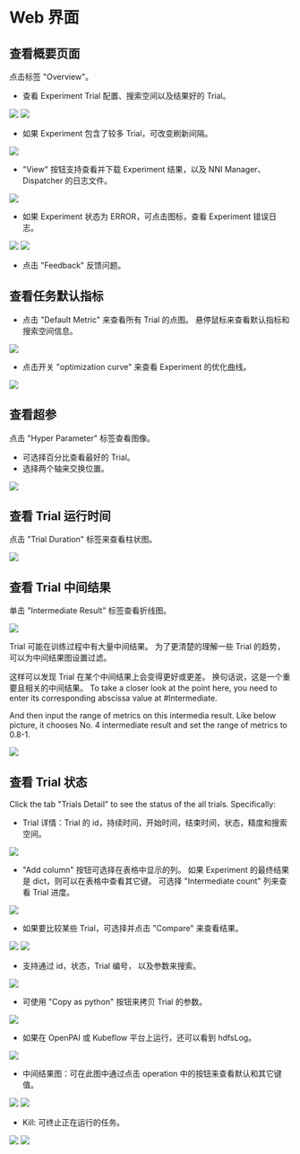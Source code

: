 # Web 界面

## 查看概要页面

点击标签 "Overview"。

* 查看 Experiment Trial 配置、搜索空间以及结果好的 Trial。

![](../../img/webui-img/over1.png) ![](../../img/webui-img/over2.png)

* 如果 Experiment 包含了较多 Trial，可改变刷新间隔。

![](../../img/webui-img/refresh-interval.png)

* "View" 按钮支持查看并下载 Experiment 结果，以及 NNI Manager、Dispatcher 的日志文件。

![](../../img/webui-img/download.png)

* 如果 Experiment 状态为 ERROR，可点击图标，查看 Experiment 错误日志。

![](../../img/webui-img/log-error.png) ![](../../img/webui-img/review-log.png)

* 点击 "Feedback" 反馈问题。

## 查看任务默认指标

* 点击 "Default Metric" 来查看所有 Trial 的点图。 悬停鼠标来查看默认指标和搜索空间信息。

![](../../img/webui-img/default-metric.png)

* 点击开关 "optimization curve" 来查看 Experiment 的优化曲线。

![](../../img/webui-img/best-curve.png)

## 查看超参

点击 "Hyper Parameter" 标签查看图像。

* 可选择百分比查看最好的 Trial。
* 选择两个轴来交换位置。

![](../../img/hyperPara.png)

## 查看 Trial 运行时间

点击 "Trial Duration" 标签来查看柱状图。

![](../../img/trial_duration.png)

## 查看 Trial 中间结果

单击 "Intermediate Result" 标签查看折线图。

![](../../img/webui-img/trials_intermeidate.png)

Trial 可能在训练过程中有大量中间结果。 为了更清楚的理解一些 Trial 的趋势，可以为中间结果图设置过滤。

这样可以发现 Trial 在某个中间结果上会变得更好或更差。 换句话说，这是一个重要且相关的中间结果。 To take a closer look at the point here, you need to enter its corresponding abscissa value at #Intermediate.

And then input the range of metrics on this intermedia result. Like below picture, it chooses No. 4 intermediate result and set the range of metrics to 0.8-1.

![](../../img/webui-img/filter-intermediate.png)

## 查看 Trial 状态

Click the tab "Trials Detail" to see the status of the all trials. Specifically:

* Trial 详情：Trial 的 id，持续时间，开始时间，结束时间，状态，精度和搜索空间。

![](../../img/webui-img/detail-local.png)

* "Add column" 按钮可选择在表格中显示的列。 如果 Experiment 的最终结果是 dict，则可以在表格中查看其它键。 可选择 "Intermediate count" 列来查看 Trial 进度。

![](../../img/webui-img/addColumn.png)

* 如果要比较某些 Trial，可选择并点击 "Compare" 来查看结果。

![](../../img/webui-img/select-trial.png) ![](../../img/webui-img/compare.png)

* 支持通过 id，状态，Trial 编号， 以及参数来搜索。

![](../../img/webui-img/search-trial.png)

* 可使用 "Copy as python" 按钮来拷贝 Trial 的参数。

![](../../img/webui-img/copyParameter.png)

* 如果在 OpenPAI 或 Kubeflow 平台上运行，还可以看到 hdfsLog。

![](../../img/webui-img/detail-pai.png)

* 中间结果图：可在此图中通过点击 operation 中的按钮来查看默认和其它键值。

![](../../img/webui-img/intermediate-btn.png) ![](../../img/webui-img/intermediate.png)

* Kill: 可终止正在运行的任务。

![](../../img/webui-img/kill-running.png) ![](../../img/webui-img/canceled.png)